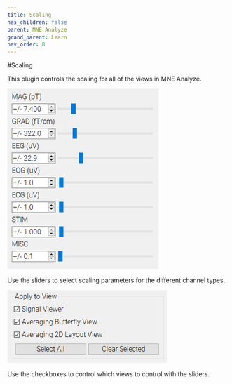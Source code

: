 ```yaml
---
title: Scaling
has_children: false
parent: MNE Analyze
grand_parent: Learn
nav_order: 8
---
```

#Scaling

This plugin controls the scaling for all of the views in MNE Analyze.

![](../../images/analyze/mne_an_scaling1.png)

Use the sliders to select scaling parameters for the different channel types.

![](../../images/analyze/mne_an_scaling2.png)

Use the checkboxes to control which views to control with the sliders.
